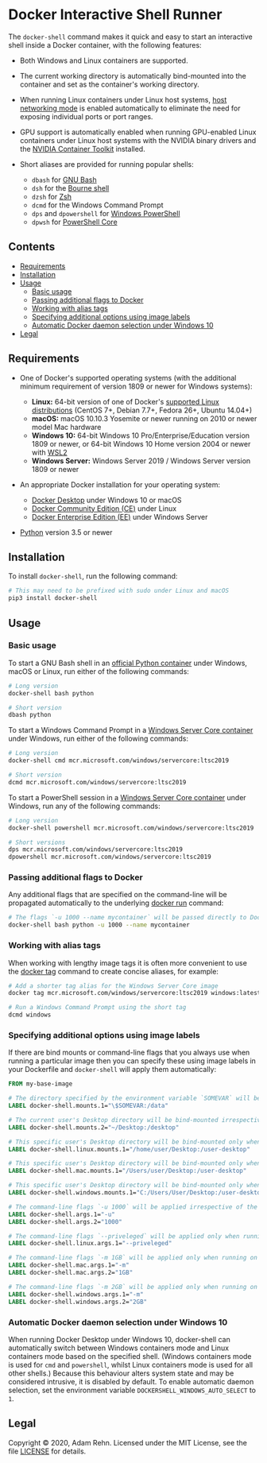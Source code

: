 Docker Interactive Shell Runner
===============================

The `docker-shell` command makes it quick and easy to start an interactive shell inside a Docker container, with the following features:

- Both Windows and Linux containers are supported.

- The current working directory is automatically bind-mounted into the container and set as the container's working directory.

- When running Linux containers under Linux host systems, [host networking mode](https://docs.docker.com/network/host/) is enabled automatically to eliminate the need for exposing individual ports or port ranges.

- GPU support is automatically enabled when running GPU-enabled Linux containers under Linux host systems with the NVIDIA binary drivers and the [NVIDIA Container Toolkit](https://github.com/NVIDIA/nvidia-docker) installed.

- Short aliases are provided for running popular shells:
  
  - `dbash` for [GNU Bash](https://www.gnu.org/software/bash/)
  - `dsh` for the [Bourne shell]()
  - `dzsh` for [Zsh](https://www.zsh.org/)
  - `dcmd` for the Windows Command Prompt
  - `dps` and `dpowershell` for [Windows PowerShell](https://docs.microsoft.com/en-us/powershell/)
  - `dpwsh` for [PowerShell Core](https://docs.microsoft.com/en-us/powershell/)


## Contents

- [Requirements](#requirements)
- [Installation](#installation)
- [Usage](#usage)
  - [Basic usage](#basic-usage)
  - [Passing additional flags to Docker](#passing-additional-flags-to-docker)
  - [Working with alias tags](#working-with-alias-tags)
  - [Specifying additional options using image labels](#specifying-additional-options-using-image-labels)
  - [Automatic Docker daemon selection under Windows 10](#automatic-docker-daemon-selection-under-windows-10])
- [Legal](#legal)


## Requirements

- One of Docker's supported operating systems (with the additional minimum requirement of version 1809 or newer for Windows systems):
  
  - **Linux:** 64-bit version of one of Docker's [supported Linux distributions](https://docs.docker.com/engine/install/#supported-platforms) (CentOS 7+, Debian 7.7+, Fedora 26+, Ubuntu 14.04+)
  - **macOS:** macOS 10.10.3 Yosemite or newer running on 2010 or newer model Mac hardware
  - **Windows 10:** 64-bit Windows 10 Pro/Enterprise/Education version 1809 or newer, or 64-bit Windows 10 Home version 2004 or newer with [WSL2](https://docs.microsoft.com/en-us/windows/wsl/wsl2-index)
  - **Windows Server:** Windows Server 2019 / Windows Server version 1809 or newer

- An appropriate Docker installation for your operating system:
  
  - [Docker Desktop](https://www.docker.com/products/docker-desktop) under Windows 10 or macOS
  - [Docker Community Edition (CE)](https://docs.docker.com/engine/install/) under Linux
  - [Docker Enterprise Edition (EE)](https://hub.docker.com/editions/enterprise/docker-ee-server-windows) under Windows Server

- [Python](https://www.python.org/) version 3.5 or newer

## Installation

To install `docker-shell`, run the following command:

```bash
# This may need to be prefixed with sudo under Linux and macOS
pip3 install docker-shell
```


## Usage

### Basic usage

To start a GNU Bash shell in an [official Python container](https://hub.docker.com/_/python) under Windows, macOS or Linux, run either of the following commands:

```bash
# Long version
docker-shell bash python

# Short version
dbash python
```

To start a Windows Command Prompt in a [Windows Server Core container](https://hub.docker.com/_/microsoft-windows-servercore) under Windows, run either of the following commands:

```bash
# Long version
docker-shell cmd mcr.microsoft.com/windows/servercore:ltsc2019

# Short version
dcmd mcr.microsoft.com/windows/servercore:ltsc2019
```

To start a PowerShell session in a [Windows Server Core container](https://hub.docker.com/_/microsoft-windows-servercore) under Windows, run any of the following commands:

```bash
# Long version
docker-shell powershell mcr.microsoft.com/windows/servercore:ltsc2019

# Short versions
dps mcr.microsoft.com/windows/servercore:ltsc2019
dpowershell mcr.microsoft.com/windows/servercore:ltsc2019
```

### Passing additional flags to Docker

Any additional flags that are specified on the command-line will be propagated automatically to the underlying [docker run](https://docs.docker.com/engine/reference/run/) command:

```bash
# The flags `-u 1000 --name mycontainer` will be passed directly to Docker
docker-shell bash python -u 1000 --name mycontainer
```

### Working with alias tags

When working with lengthy image tags it is often more convenient to use the [docker tag](https://docs.docker.com/engine/reference/commandline/tag/) command to create concise aliases, for example:

```bash
# Add a shorter tag alias for the Windows Server Core image
docker tag mcr.microsoft.com/windows/servercore:ltsc2019 windows:latest

# Run a Windows Command Prompt using the short tag
dcmd windows
```

### Specifying additional options using image labels

If there are bind mounts or command-line flags that you always use when running a particular image then you can specify these using image labels in your Dockerfile and `docker-shell` will apply them automatically:

```dockerfile
FROM my-base-image

# The directory specified by the environment variable `SOMEVAR` will be bind-mounted irrespective of the host platform
LABEL docker-shell.mounts.1="\$SOMEVAR:/data"

# The current user's Desktop directory will be bind-mounted irrespective of the host platform
LABEL docker-shell.mounts.2="~/Desktop:/desktop"

# This specific user's Desktop directory will be bind-mounted only when running on Linux hosts
LABEL docker-shell.linux.mounts.1="/home/user/Desktop:/user-desktop"

# This specific user's Desktop directory will be bind-mounted only when running on macOS hosts
LABEL docker-shell.mac.mounts.1="/Users/user/Desktop:/user-desktop"

# This specific user's Desktop directory will be bind-mounted only when running on Windows hosts
LABEL docker-shell.windows.mounts.1="C:/Users/User/Desktop:/user-desktop"

# The command-line flags `-u 1000` will be applied irrespective of the host platform
LABEL docker-shell.args.1="-u"
LABEL docker-shell.args.2="1000"

# The command-line flags `--priveleged` will be applied only when running on Linux hosts
LABEL docker-shell.linux.args.1="--priveleged"

# The command-line flags `-m 1GB` will be applied only when running on macOS hosts
LABEL docker-shell.mac.args.1="-m"
LABEL docker-shell.mac.args.2="1GB"

# The command-line flags `-m 2GB` will be applied only when running on Windows hosts
LABEL docker-shell.windows.args.1="-m"
LABEL docker-shell.windows.args.2="2GB"
```

### Automatic Docker daemon selection under Windows 10

When running Docker Desktop under Windows 10, docker-shell can automatically switch between Windows containers mode and Linux containers mode based on the specified shell. (Windows containers mode is used for `cmd` and `powershell`, whilst Linux containers mode is used for all other shells.) Because this behaviour alters system state and may be considered intrusive, it is disabled by default. To enable automatic daemon selection, set the environment variable `DOCKERSHELL_WINDOWS_AUTO_SELECT` to `1`.


## Legal

Copyright &copy; 2020, Adam Rehn. Licensed under the MIT License, see the file [LICENSE](https://github.com/adamrehn/docker-shell/blob/master/LICENSE) for details.
